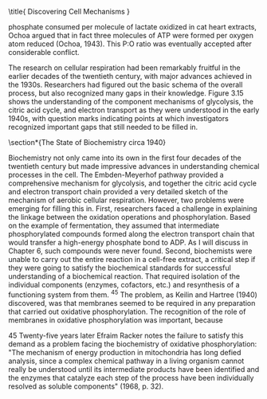 \title{
Discovering Cell Mechanisms
}

phosphate consumed per molecule of lactate oxidized in cat heart extracts, Ochoa argued that in fact three molecules of ATP were formed per oxygen atom reduced (Ochoa, 1943). This P:O ratio was eventually accepted after considerable conflict.

The research on cellular respiration had been remarkably fruitful in the earlier decades of the twentieth century, with major advances achieved in the 1930s. Researchers had figured out the basic schema of the overall process, but also recognized many gaps in their knowledge. Figure 3.15 shows the understanding of the component mechanisms of glycolysis, the citric acid cycle, and electron transport as they were understood in the early 1940s, with question marks indicating points at which investigators recognized important gaps that still needed to be filled in.

\section*{The State of Biochemistry circa 1940}

Biochemistry not only came into its own in the first four decades of the twentieth century but made impressive advances in understanding chemical processes in the cell. The Embden-Meyerhof pathway provided a comprehensive mechanism for glycolysis, and together the citric acid cycle and electron transport chain provided a very detailed sketch of the mechanism of aerobic cellular respiration. However, two problems were emerging for filling this in. First, researchers faced a challenge in explaining the linkage between the oxidation operations and phosphorylation. Based on the example of fermentation, they assumed that intermediate phosphorylated compounds formed along the electron transport chain that would transfer a high-energy phosphate bond to ADP. As I will discuss in Chapter 6, such compounds were never found. Second, biochemists were unable to carry out the entire reaction in a cell-free extract, a critical step if they were going to satisfy the biochemical standards for successful understanding of a biochemical reaction. That required isolation of the individual components (enzymes, cofactors, etc.) and resynthesis of a functioning system from them. ${ }^{45}$ The problem, as Keilin and Hartree (1940) discovered, was that membranes seemed to be required in any preparation that carried out oxidative phosphorylation. The recognition of the role of membranes in oxidative phosphorylation was important, because

45 Twenty-five years later Efraim Racker notes the failure to satisfy this demand as a problem facing the biochemistry of oxidative phosphorylation: "The mechanism of energy production in mitochondria has long defied analysis, since a complex chemical pathway in a living organism cannot really be understood until its intermediate products have been identified and the enzymes that catalyze each step of the process have been individually resolved as soluble components" (1968, p. 32).